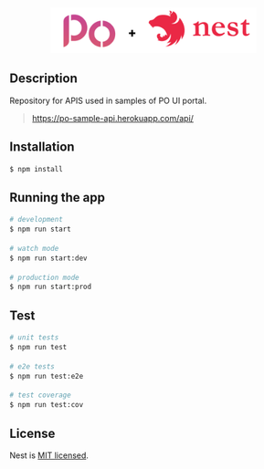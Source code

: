 <p align="center">
  <img src="./src/assets/po_nest.png" height="80" alt="PO UI logo and Nest logo" />
</p>

## Description

Repository for APIS used in samples of PO UI portal.

> https://po-sample-api.herokuapp.com/api/

## Installation

```bash
$ npm install
```

## Running the app

```bash
# development
$ npm run start

# watch mode
$ npm run start:dev

# production mode
$ npm run start:prod
```

## Test

```bash
# unit tests
$ npm run test

# e2e tests
$ npm run test:e2e

# test coverage
$ npm run test:cov
```

## License

  Nest is [MIT licensed](LICENSE).
